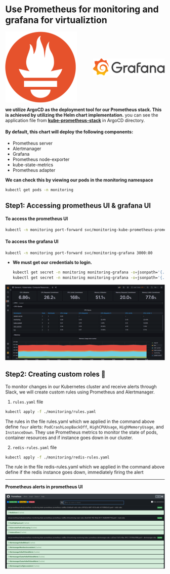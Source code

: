# Use Prometheus for monitoring and grafana for virtualiztion

<div style="display:flex; justify-content:space-between; align-items:center;">
  <img src="../images/prometheus-logo.svg" alt="Prometheus" style="width:45%;">
  <img src="../images/grafana-logo.png" alt="Grafana" style="width:45%;">
</div>

**we utilize ArgoCD as the deployment tool for our Prometheus stack. This is achieved by utilizing the Helm chart implementation.** you can see the application file from **[kube-prometheus-stack](https://github.com/mmelmesary/DevOps-Project/blob/master/ArgoCD/app-of-apps/prometheus-stack.yaml)** in ArgoCD directory.

#### By default, this chart will deploy the following components:
- Prometheus server
- Alertmanager
- Grafana
- Prometheus node-exporter
- kube-state-metrics
- Prometheus adapter

**We can check this by viewing our pods in the monitoring namespace**

```bash
kubectl get pods -n monitoring 
```
## Step1: Accessing prometheus UI & grafana UI
#### To access the prometheus UI
  ```bash
  kubectl -n monitoring port-forward svc/monitoring-kube-prometheus-prometheus  9090:9090
  ``` 
#### To access the grafana UI
  ```bash
  kubectl -n monitoring port-forward svc/monitoring-grafana 3000:80
  ```
- **We must get our credentials to login.**

  ```bash
  kubectl get secret -n monitoring monitoring-grafana -o=jsonpath='{.data.admin-user}' | base64 -d
  kubectl get secret -n monitoring monitoring-grafana -o=jsonpath='{.data.admin-password}' | base64 -d
  ```
![prometheus](../images/grafana-dashboard.png)    

## Step2: Creating custom roles 🚨

To monitor changes in our Kubernetes cluster and receive alerts through Slack, we will create custom rules using Prometheus and Alertmanager. 

1. `rules.yaml` file

```bash
kubectl apply -f ./monitoring/rules.yaml
```
The rules in the file rules.yaml which we applied in the command above define `four` alerts: `PodCrashLoopBackOff`, `HighCPUUsage`, `HighMemoryUsage`, and `InstanceDown`. They use Prometheus metrics to monitor the state of pods, container resources and if instance goes down in our cluster.

2. `redis-rules.yaml` file

```bash
kubectl apply -f ./monitoring/redis-rules.yaml
```
The rule in the file redis-rules.yaml which we applied in the command above define if the redis instance goes down, immediately firing the alert
____
**Prometheus alerts in prometheus UI**

![prometheus](../images/Prometheus.PNG)   